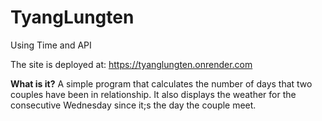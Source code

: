 # TyangLungten
Using Time and API

The site is deployed at: https://tyanglungten.onrender.com

**What is it?**
A simple program that calculates the number of days that two couples have been in relationship. It also displays the weather for the consecutive Wednesday since it;s the day the couple meet.
